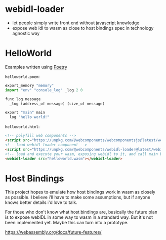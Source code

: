 # webidl-loader
* let people simply write front end without javascript knowledge
* expose web idl to wasm as close to host bindings spec in technology agnostic way

# HelloWorld
Examples written using [Poetry](https://github.com/FantasyInternet/poetry)

`helloworld.poem`:
```python
export_memory "memory"
import "env" "console_log" _log 2 0

func log message
  _log (address_of message) (size_of message)

export "main" main
  log "hello world!"
```

`helloworld.html`:
```html
<!-- polyfill web components -->
<script src="https://unpkg.com/@webcomponents/webcomponentsjs@latest/webcomponents-loader.js"></script>
<!-- load webidl-loader component -->
<script src="https://unpkg.com/@webcomponents/webidl-loader@latest/webidl-loader.js"></script>
<!-- load and execute your wasm, exposing webidl to it, and call main by default -->
<webidl-loader src="helloworld.wasm"></webidl-loader>
```

# Host Bindings

This project hopes to emulate how host bindings work in wasm as closely as possible. I believe i'll have to make some assumptions, but if anyone knows better details i'd love to talk.

For those who don't know what host bindings are, basically the future plan is to expose webIDL in some way to wasm in a standard way. But it's not been implemented yet. Maybe this can turn into a prototype.

https://webassembly.org/docs/future-features/

